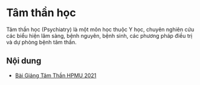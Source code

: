 # Tâm thần học

Tâm thần học (Psychiatry) là một môn học thuộc Y học, chuyên nghiên cứu các biểu hiện lâm sàng, bệnh nguyên, bệnh sinh, các phương pháp điều trị và dự phòng bệnh tâm thần.

## Nội dung

- [Bài Giảng Tâm Thần HPMU 2021](https://youtube.com/playlist?list=PLL1t1-UomvZ9_zWZO-T9dLhe9sfNK7B49)
